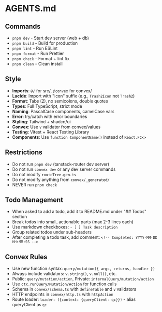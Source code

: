 # AGENTS.md

## Commands

- `pnpm dev` - Start dev server (web + db)
- `pnpm build` - Build for production
- `pnpm lint` - Run ESLint
- `pnpm format` - Run Prettier
- `pnpm check` - Format + lint fix
- `pnpm clean` - Clean install

## Style

- **Imports**: `@/` for src/, `@convex` for convex/
- **Lucide**: Import with "Icon" suffix (e.g., `Trash2Icon` not `Trash2`)
- **Format**: Tabs (2), no semicolons, double quotes
- **Types**: Full TypeScript, strict mode
- **Naming**: PascalCase components, camelCase vars
- **Error**: try/catch with error boundaries
- **Styling**: Tailwind + shadcn/ui
- **Convex**: Use `v` validator from convex/values
- **Testing**: Vitest + React Testing Library
- **Components**: Use `function ComponentName()` instead of `React.FC<>`

## Restrictions

- Do not run `pnpm dev` (tanstack-router dev server)
- Do not run `convex dev` or any dev server commands
- Do not modify `routeTree.gen.ts`
- Do not modify anything from `convex/_generated/`
- NEVER run `pnpm check`

## Todo Management

- When asked to add a todo, add it to README.md under "## Todos" section
- Break todos into small, actionable parts (max 2-3 lines each)
- Use markdown checkboxes: `- [ ] Task description`
- Group related todos under sub-headers
- After completing a todo task, add comment: `<!-- Completed: YYYY-MM-DD HH:MM:SS -->`

## Convex Rules

- Use new function syntax: `query/mutation({ args, returns, handler })`
- Always include validators: `v.string()`, `v.null()`, etc.
- Public: `query/mutation/action`, Private: `internalQuery/mutation/action`
- Use `ctx.runQuery/Mutation/Action` for function calls
- Schema in `convex/schema.ts` with `defineTable` and `v` validators
- HTTP endpoints in `convex/http.ts` with `httpAction`
- Route loader: `loader: ({context: {queryClient: qc}})` - alias queryClient as `qc`
